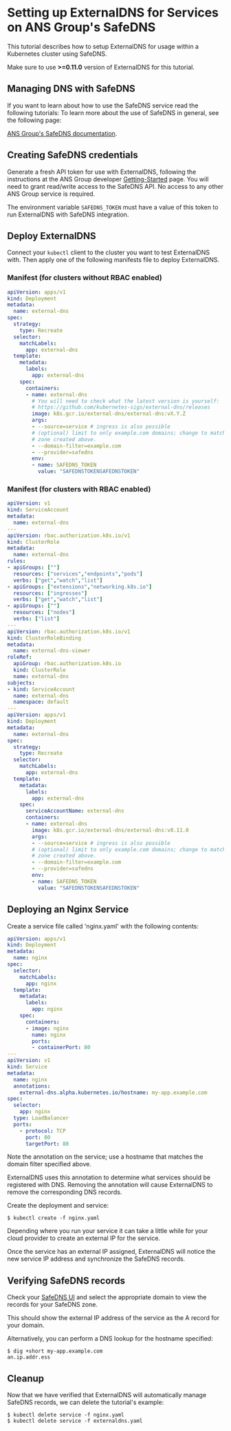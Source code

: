 # Setting up ExternalDNS for Services on ANS Group's SafeDNS

This tutorial describes how to setup ExternalDNS for usage within a Kubernetes cluster using SafeDNS.

Make sure to use **>=0.11.0** version of ExternalDNS for this tutorial.

## Managing DNS with SafeDNS

If you want to learn about how to use the SafeDNS service read the following tutorials:
To learn more about the use of SafeDNS in general, see the following page:

[ANS Group's SafeDNS documentation](https://docs.ukfast.co.uk/domains/safedns/index.html).

## Creating SafeDNS credentials

Generate a fresh API token for use with ExternalDNS, following the instructions
at the ANS Group developer [Getting-Started](https://developers.ukfast.io/getting-started)
page. You will need to grant read/write access to the SafeDNS API. No access to
any other ANS Group service is required.

The environment variable `SAFEDNS_TOKEN` must have a value of this token to run
ExternalDNS with SafeDNS integration.

## Deploy ExternalDNS

Connect your `kubectl` client to the cluster you want to test ExternalDNS with.
Then apply one of the following manifests file to deploy ExternalDNS.

### Manifest (for clusters without RBAC enabled)

```yaml
apiVersion: apps/v1
kind: Deployment
metadata:
  name: external-dns
spec:
  strategy:
    type: Recreate
  selector:
    matchLabels:
      app: external-dns
  template:
    metadata:
      labels:
        app: external-dns
    spec:
      containers:
      - name: external-dns
        # You will need to check what the latest version is yourself:
        # https://github.com/kubernetes-sigs/external-dns/releases
        image: k8s.gcr.io/external-dns/external-dns:vX.Y.Z
        args:
        - --source=service # ingress is also possible
        # (optional) limit to only example.com domains; change to match the
        # zone created above.
        - --domain-filter=example.com
        - --provider=safedns
        env:
        - name: SAFEDNS_TOKEN
          value: "SAFEDNSTOKENSAFEDNSTOKEN"
```

### Manifest (for clusters with RBAC enabled)

```yaml
apiVersion: v1
kind: ServiceAccount
metadata:
  name: external-dns
---
apiVersion: rbac.authorization.k8s.io/v1
kind: ClusterRole
metadata:
  name: external-dns
rules:
- apiGroups: [""]
  resources: ["services","endpoints","pods"]
  verbs: ["get","watch","list"]
- apiGroups: ["extensions","networking.k8s.io"]
  resources: ["ingresses"]
  verbs: ["get","watch","list"]
- apiGroups: [""]
  resources: ["nodes"]
  verbs: ["list"]
---
apiVersion: rbac.authorization.k8s.io/v1
kind: ClusterRoleBinding
metadata:
  name: external-dns-viewer
roleRef:
  apiGroup: rbac.authorization.k8s.io
  kind: ClusterRole
  name: external-dns
subjects:
- kind: ServiceAccount
  name: external-dns
  namespace: default
---
apiVersion: apps/v1
kind: Deployment
metadata:
  name: external-dns
spec:
  strategy:
    type: Recreate
  selector:
    matchLabels:
      app: external-dns
  template:
    metadata:
      labels:
        app: external-dns
    spec:
      serviceAccountName: external-dns
      containers:
      - name: external-dns
        image: k8s.gcr.io/external-dns/external-dns:v0.11.0
        args:
        - --source=service # ingress is also possible
        # (optional) limit to only example.com domains; change to match the
        # zone created above.
        - --domain-filter=example.com
        - --provider=safedns
        env:
        - name: SAFEDNS_TOKEN
          value: "SAFEDNSTOKENSAFEDNSTOKEN"
```

## Deploying an Nginx Service

Create a service file called 'nginx.yaml' with the following contents:

```yaml
apiVersion: apps/v1
kind: Deployment
metadata:
  name: nginx
spec:
  selector:
    matchLabels:
      app: nginx
  template:
    metadata:
      labels:
        app: nginx
    spec:
      containers:
      - image: nginx
        name: nginx
        ports:
        - containerPort: 80
---
apiVersion: v1
kind: Service
metadata:
  name: nginx
  annotations:
    external-dns.alpha.kubernetes.io/hostname: my-app.example.com
spec:
  selector:
    app: nginx
  type: LoadBalancer
  ports:
    - protocol: TCP
      port: 80
      targetPort: 80
```

Note the annotation on the service; use a hostname that matches the domain
filter specified above.

ExternalDNS uses this annotation to determine what services should be registered
with DNS. Removing the annotation will cause ExternalDNS to remove the
corresponding DNS records.

Create the deployment and service:

```console
$ kubectl create -f nginx.yaml
```

Depending where you run your service it can take a little while for your cloud
provider to create an external IP for the service.

Once the service has an external IP assigned, ExternalDNS will notice the new
service IP address and synchronize the SafeDNS records.

## Verifying SafeDNS records

Check your [SafeDNS UI](https://my.ukfast.co.uk/safedns/index.php) and select
the appropriate domain to view the records for your SafeDNS zone.

This should show the external IP address of the service as the A record for your
domain.

Alternatively, you can perform a DNS lookup for the hostname specified:
```console
$ dig +short my-app.example.com
an.ip.addr.ess
```

## Cleanup

Now that we have verified that ExternalDNS will automatically manage SafeDNS
records, we can delete the tutorial's example:

```
$ kubectl delete service -f nginx.yaml
$ kubectl delete service -f externaldns.yaml
```
